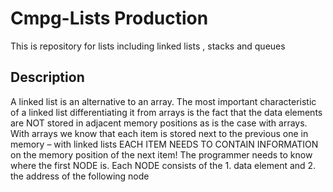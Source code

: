 # Cmpg-Lists Production
This is repository for lists including linked lists , stacks and queues

## Description 
A linked list is an alternative to an array.
The most important characteristic of a linked list differentiating it from arrays is the fact that the data elements are NOT stored in adjacent memory positions as is the case with arrays.
With arrays we know that each item is stored next to the previous one in memory – with linked lists EACH ITEM NEEDS TO CONTAIN INFORMATION on the memory position of the next item!
The programmer needs to know where the first NODE is.
Each NODE consists of the 1. data element and 2. the address of the following node

